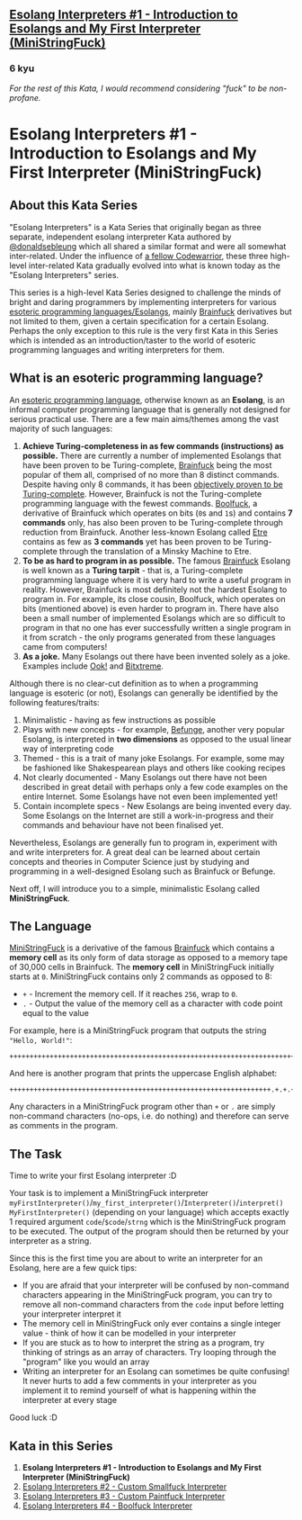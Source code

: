 <h2><a href=https://www.codewars.com/kata/586dd26a69b6fd46dd0000c0/train/javascript target="_blank">Esolang Interpreters #1 - Introduction to Esolangs and My First Interpreter (MiniStringFuck)</a></h2><h3>6 kyu</h3><p><em>For the rest of this Kata, I would recommend considering "fuck" to be non-profane.</em></p><h1 id="esolang-interpreters-1---introduction-to-esolangs-and-my-first-interpreter-ministringfuck">Esolang Interpreters #1 - Introduction to Esolangs and My First Interpreter (MiniStringFuck)</h1><h2 id="about-this-kata-series">About this Kata Series</h2><p>"Esolang Interpreters" is a Kata Series that originally began as three separate, independent esolang interpreter Kata authored by <a href="http://codewars.com/users/donaldsebleung" data-turbolinks="false" target="_blank">@donaldsebleung</a> which all shared a similar format and were all somewhat inter-related.  Under the influence of <a href="https://www.codewars.com/users/nickkwest" data-turbolinks="false" target="_blank">a fellow Codewarrior</a>, these three high-level inter-related Kata gradually evolved into what is known today as the "Esolang Interpreters" series.</p><p>This series is a high-level Kata Series designed to challenge the minds of bright and daring programmers by implementing interpreters for various <a href="http://esolangs.org" data-turbolinks="false" target="_blank">esoteric programming languages/Esolangs</a>, mainly <a href="http://esolangs.org/wiki/Brainfuck" data-turbolinks="false" target="_blank">Brainfuck</a> derivatives but not limited to them, given a certain specification for a certain Esolang.  Perhaps the only exception to this rule is the very first Kata in this Series which is intended as an introduction/taster to the world of esoteric programming languages and writing interpreters for them.</p><h2 id="what-is-an-esoteric-programming-language">What is an esoteric programming language?</h2><p>An <a href="http://esolangs.org" data-turbolinks="false" target="_blank">esoteric programming language</a>, otherwise known as an <strong>Esolang</strong>, is an informal computer programming language that is generally not designed for serious practical use.  There are a few main aims/themes among the vast majority of such languages:</p><ol><li><strong>Achieve Turing-completeness in as few commands (instructions) as possible.</strong>  There are currently a number of implemented Esolangs that have been proven to be Turing-complete, <a href="http://esolangs.org/wiki/Brainfuck" data-turbolinks="false" target="_blank">Brainfuck</a> being the most popular of them all, comprised of no more than 8 distinct commands.  Despite having only 8 commands, it has been <a href="http://www.hevanet.com/cristofd/brainfuck/utm.b" data-turbolinks="false" target="_blank">objectively proven to be Turing-complete</a>.  However, Brainfuck is not the Turing-complete programming language with the fewest commands.  <a href="http://esolangs.org/wiki/Boolfuck" data-turbolinks="false" target="_blank">Boolfuck</a>, a derivative of Brainfuck which operates on bits (<code>0</code>s and <code>1</code>s) and contains <strong>7 commands</strong> only, has also been proven to be Turing-complete through reduction from Brainfuck.  Another less-known Esolang called <a href="http://codewars.com/wiki/Etre" data-turbolinks="false" target="_blank">Etre</a> contains as few as <strong>3 commands</strong> yet has been proven to be Turing-complete through the translation of a Minsky Machine to Etre.</li><li><strong>To be as hard to program in as possible.</strong>  The famous <a href="http://esolangs.org/wiki/Brainfuck" data-turbolinks="false" target="_blank">Brainfuck</a> Esolang is well known as a <strong>Turing tarpit</strong> - that is, a Turing-complete programming language where it is very hard to write a useful program in reality.  However, Brainfuck is most definitely not the hardest Esolang to program in.  For example, its close cousin, Boolfuck, which operates on bits (mentioned above) is even harder to program in.  There have also been a small number of implemented Esolangs which are so difficult to program in that no one has ever successfully written a single program in it from scratch - the only programs generated from these languages came from computers!</li><li><strong>As a joke.</strong>  Many Esolangs out there have been invented solely as a joke.  Examples include <a href="http://esolangs.org/wiki/Ook!" data-turbolinks="false" target="_blank">Ook!</a> and <a href="http://esolangs.org/wiki/bitxtreme" data-turbolinks="false" target="_blank">Bitxtreme</a>.</li></ol><p>Although there is no clear-cut definition as to when a programming language is esoteric (or not), Esolangs can generally be identified by the following features/traits:</p><ol><li>Minimalistic - having as few instructions as possible</li><li>Plays with new concepts - for example, <a href="http://esolangs.org/wiki/Befunge" data-turbolinks="false" target="_blank">Befunge</a>, another very popular Esolang, is interpreted in <strong>two dimensions</strong> as opposed to the usual linear way of interpreting code</li><li>Themed - this is a trait of many joke Esolangs.  For example, some may be fashioned like Shakespearean plays and others like cooking recipes</li><li>Not clearly documented - Many Esolangs out there have not been described in great detail with perhaps only a few code examples on the entire Internet.  Some Esolangs have not even been implemented yet!</li><li>Contain incomplete specs - New Esolangs are being invented every day.  Some Esolangs on the Internet are still a work-in-progress and their commands and behaviour have not been finalised yet.</li></ol><p>Nevertheless, Esolangs are generally fun to program in, experiment with and write interpreters for.  A great deal can be learned about certain concepts and theories in Computer Science just by studying and programming in a well-designed Esolang such as Brainfuck or Befunge.</p><p>Next off, I will introduce you to a simple, minimalistic Esolang called <strong>MiniStringFuck</strong>.</p><h2 id="the-language">The Language</h2><p><a href="http://esolangs.org/wiki/MiniStringFuck" data-turbolinks="false" target="_blank">MiniStringFuck</a> is a derivative of the famous <a href="http://esolangs.org/wiki/Brainfuck" data-turbolinks="false" target="_blank">Brainfuck</a> which contains a <strong>memory cell</strong> as its only form of data storage as opposed to a memory tape of 30,000 cells in Brainfuck.  The <strong>memory cell</strong> in MiniStringFuck initially starts at <code>0</code>.  MiniStringFuck contains only 2 commands as opposed to 8:</p><ul><li><code>+</code> - Increment the memory cell.  If it reaches <code>256</code>, wrap to <code>0</code>.</li><li><code>.</code> - Output the value of the memory cell as a character with code point equal to the value</li></ul><p>For example, here is a MiniStringFuck program that outputs the string <code>"Hello, World!"</code>:</p><pre><code>++++++++++++++++++++++++++++++++++++++++++++++++++++++++++++++++++++++++.+++++++++++++++++++++++++++++.+++++++..+++.+++++++++++++++++++++++++++++++++++++++++++++++++++++++++++++++++++++++++++++++++++++++++++++++++++++++++++++++++++++++++++++++++++++++++++++++++++++++++++++++++++++++++++++++++++++++++++++.++++++++++++++++++++++++++++++++++++++++++++++++++++++++++++++++++++++++++++++++++++++++++++++++++++++++++++++++++++++++++++++++++++++++++++++++++++++++++++++++++++++++++++++++++++++++++++++++++++++++++++++++++++++++++++++++++++++++++++++++++++.+++++++++++++++++++++++++++++++++++++++++++++++++++++++.++++++++++++++++++++++++.+++.++++++++++++++++++++++++++++++++++++++++++++++++++++++++++++++++++++++++++++++++++++++++++++++++++++++++++++++++++++++++++++++++++++++++++++++++++++++++++++++++++++++++++++++++++++++++++++++++++++++++++++++++++++++++++++++++++++++++++++++++++++++++++.++++++++++++++++++++++++++++++++++++++++++++++++++++++++++++++++++++++++++++++++++++++++++++++++++++++++++++++++++++++++++++++++++++++++++++++++++++++++++++++++++++++++++++++++++++++++++++++++++++++++++++++++++++++++++++++++++++++++++++++++++++++++.+++++++++++++++++++++++++++++++++++++++++++++++++++++++++++++++++++++++++++++++++++++++++++++++++++++++++++++++++++++++++++++++++++++++++++++++++++++++++++++++++++++++++++++++++++++++++++++.</code></pre><p>And here is another program that prints the uppercase English alphabet:</p><pre><code>+++++++++++++++++++++++++++++++++++++++++++++++++++++++++++++++++.+.+.+.+.+.+.+.+.+.+.+.+.+.+.+.+.+.+.+.+.+.+.+.+.+.</code></pre><p>Any characters in a MiniStringFuck program other than <code>+</code> or <code>.</code> are simply non-command characters (no-ops, i.e. do nothing) and therefore can serve as comments in the program.</p><h2 id="the-task">The Task</h2><p>Time to write your first Esolang interpreter :D</p><p>Your task is to implement a MiniStringFuck interpreter <code>myFirstInterpreter()</code>/<code>my_first_interpreter()</code>/<code>Interpreter()</code>/<code>interpret()</code> <code>MyFirstInterpreter()</code> (depending on your language) which accepts exactly 1 required argument <code>code</code>/<code>$code</code>/<code>strng</code> which is the MiniStringFuck program to be executed.  The output of the program should then be returned by your interpreter as a string.</p><p>Since this is the first time you are about to write an interpreter for an Esolang, here are a few quick tips:</p><ul><li>If you are afraid that your interpreter will be confused by non-command characters appearing in the MiniStringFuck program, you can try to remove all non-command characters from the <code>code</code> input before letting your interpreter interpret it</li><li>The memory cell in MiniStringFuck only ever contains a single integer value - think of how it can be modelled in your interpreter</li><li>If you are stuck as to how to interpret the string as a program, try thinking of strings as an array of characters.  Try looping through the "program" like you would an array</li><li>Writing an interpreter for an Esolang can sometimes be quite confusing!  It never hurts to add a few comments in your interpreter as you implement it to remind yourself of what is happening within the interpreter at every stage</li></ul><p>Good luck :D</p><h2 id="kata-in-this-series">Kata in this Series</h2><ol><li><strong>Esolang Interpreters #1 - Introduction to Esolangs and My First Interpreter (MiniStringFuck)</strong></li><li><a href="http://codewars.com/kata/esolang-interpreters-number-2-custom-smallfuck-interpreter" data-turbolinks="false" target="_blank">Esolang Interpreters #2 - Custom Smallfuck Interpreter</a></li><li><a href="http://codewars.com/kata/esolang-interpreters-number-3-custom-paintf-star-star-k-interpreter" data-turbolinks="false" target="_blank">Esolang Interpreters #3 - Custom Paintfuck Interpreter</a></li><li><a href="https://www.codewars.com/kata/esolang-interpreters-number-4-boolfuck-interpreter" data-turbolinks="false" target="_blank">Esolang Interpreters #4 - Boolfuck Interpreter</a></li></ol>